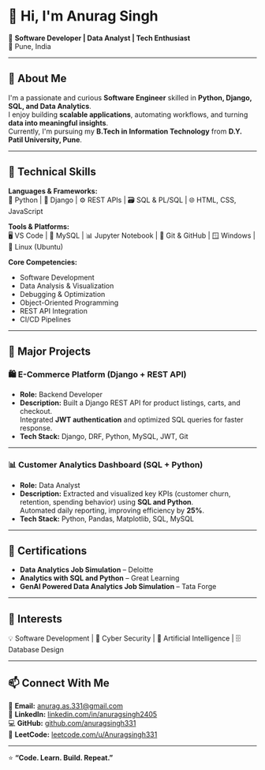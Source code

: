 # 👋 Hi, I'm Anurag Singh  

🎯 **Software Developer | Data Analyst | Tech Enthusiast**  
📍 Pune, India  

---

## 🚀 About Me  
I'm a passionate and curious **Software Engineer** skilled in **Python, Django, SQL, and Data Analytics**.  
I enjoy building **scalable applications**, automating workflows, and turning **data into meaningful insights**.  
Currently, I'm pursuing my **B.Tech in Information Technology** from **D.Y. Patil University, Pune**.  

---

## 🧩 Technical Skills  

**Languages & Frameworks:**  
🐍 Python | 🧱 Django | ⚙️ REST APIs | 🗃️ SQL & PL/SQL | 🌐 HTML, CSS, JavaScript  

**Tools & Platforms:**  
🖥️ VS Code | 🐬 MySQL | 📊 Jupyter Notebook | 🧩 Git & GitHub | 🪟 Windows | 🐧 Linux (Ubuntu)  

**Core Competencies:**  
- Software Development  
- Data Analysis & Visualization  
- Debugging & Optimization  
- Object-Oriented Programming  
- REST API Integration  
- CI/CD Pipelines  

---

## 💼 Major Projects  

### 🛍️ **E-Commerce Platform (Django + REST API)**  
- **Role:** Backend Developer  
- **Description:** Built a Django REST API for product listings, carts, and checkout.  
  Integrated **JWT authentication** and optimized SQL queries for faster response.  
- **Tech Stack:** Django, DRF, Python, MySQL, JWT, Git  

---

### 📊 **Customer Analytics Dashboard (SQL + Python)**  
- **Role:** Data Analyst  
- **Description:** Extracted and visualized key KPIs (customer churn, retention, spending behavior) using **SQL and Python**.  
  Automated daily reporting, improving efficiency by **25%**.  
- **Tech Stack:** Python, Pandas, Matplotlib, SQL, MySQL  

---

## 🏅 Certifications  
- **Data Analytics Job Simulation** – Deloitte  
- **Analytics with SQL and Python** – Great Learning  
- **GenAI Powered Data Analytics Job Simulation** – Tata Forge  

---

## 🧠 Interests  
💡 Software Development | 🔐 Cyber Security | 🤖 Artificial Intelligence | 🗄️ Database Design  

---

## 📫 Connect With Me  
📧 **Email:** [anurag.as.331@gmail.com](mailto:anurag.as.331@gmail.com)  
💼 **LinkedIn:** [linkedin.com/in/anuragsingh2405](https://www.linkedin.com/in/anuragsingh2405)  
💻 **GitHub:** [github.com/anuragsingh331](https://github.com/anuragsingh331)  
🧠 **LeetCode:** [leetcode.com/u/Anuragsingh331](https://leetcode.com/u/Anuragsingh331)  

---

⭐ **“Code. Learn. Build. Repeat.”**
